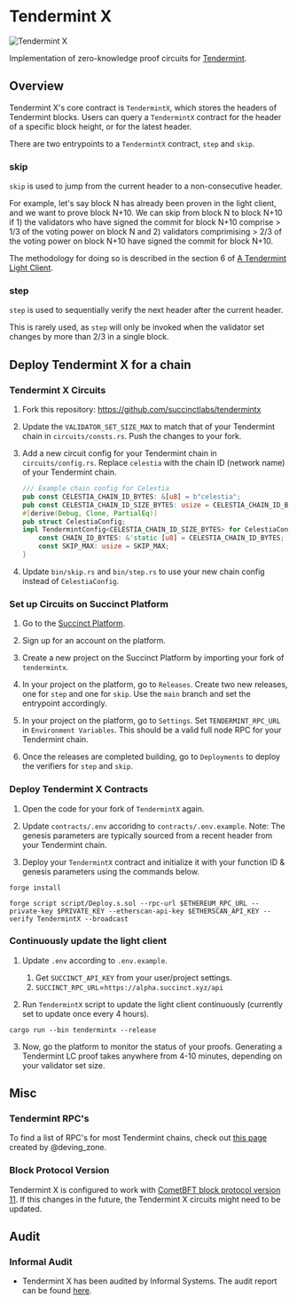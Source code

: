 # Tendermint X

![Tendermint X](https://pbs.twimg.com/media/GBqB__WbsAAjjTF?format=jpg&name=4096x4096)

Implementation of zero-knowledge proof circuits for [Tendermint](https://tendermint.com/).

## Overview

Tendermint X's core contract is `TendermintX`, which stores the headers of Tendermint blocks. Users can query a `TendermintX` contract for the header of a specific block height, or for the latest header.

There are two entrypoints to a `TendermintX` contract, `step` and `skip`.

### skip

`skip` is used to jump from the current header to a non-consecutive header.

For example, let's say block N has already been proven in the light client, and we want to prove block N+10. We can skip from block N to block N+10 if 1) the validators who have signed the commit for block N+10 comprise > 1/3 of the voting power on block N and 2) validators comprimising > 2/3 of the voting power on block N+10 have signed the commit for block N+10.

The methodology for doing so is described in the section 6 of [A Tendermint Light Client](https://arxiv.org/pdf/2010.07031.pdf).

### step

`step` is used to sequentially verify the next header after the current header.

This is rarely used, as `step` will only be invoked when the validator set changes by more than 2/3 in a single block.

## Deploy Tendermint X for a chain

### Tendermint X Circuits

1. Fork this repository: https://github.com/succinctlabs/tendermintx

2. Update the `VALIDATOR_SET_SIZE_MAX` to match that of your Tendermint chain in `circuits/consts.rs`. Push the changes to your fork.

3. Add a new circuit config for your Tendermint chain in `circuits/config.rs`. Replace `celestia` with the chain ID (network name) of your Tendermint chain.
    ```rust
    /// Example chain config for Celestia
    pub const CELESTIA_CHAIN_ID_BYTES: &[u8] = b"celestia";
    pub const CELESTIA_CHAIN_ID_SIZE_BYTES: usize = CELESTIA_CHAIN_ID_BYTES.len();
    #[derive(Debug, Clone, PartialEq)]
    pub struct CelestiaConfig;
    impl TendermintConfig<CELESTIA_CHAIN_ID_SIZE_BYTES> for CelestiaConfig {
        const CHAIN_ID_BYTES: &'static [u8] = CELESTIA_CHAIN_ID_BYTES;
        const SKIP_MAX: usize = SKIP_MAX;
    }   
    ```

4. Update `bin/skip.rs` and `bin/step.rs` to use your new chain config instead of `CelestiaConfig`.

### Set up Circuits on Succinct Platform


1. Go to the [Succinct Platform](https://alpha.succinct.xyz).

2. Sign up for an account on the platform.

3. Create a new project on the Succinct Platform by importing your fork of `tendermintx`.

4. In your project on the platform, go to `Releases`. Create two new releases, one for `step` and one for `skip`. Use the `main` branch and set the entrypoint accordingly.

5. In your project on the platform, go to `Settings`. Set `TENDERMINT_RPC_URL` in `Environment Variables`. This should be a valid full node RPC for your Tendermint chain.

6. Once the releases are completed building, go to `Deployments` to deploy the verifiers for `step` and `skip`.

### Deploy Tendermint X Contracts
1. Open the code for your fork of `TendermintX` again.

2. Update `contracts/.env` accoridng to `contracts/.env.example`. Note: The genesis parameters are typically sourced from a recent header from your Tendermint chain.

3. Deploy your `TendermintX` contract and initialize it with your function ID & genesis parameters using the commands below.

```
forge install

forge script script/Deploy.s.sol --rpc-url $ETHEREUM_RPC_URL --private-key $PRIVATE_KEY --etherscan-api-key $ETHERSCAN_API_KEY --verify TendermintX --broadcast
```

### Continuously update the light client

1. Update `.env` according to `.env.example`.
    1. Get `SUCCINCT_API_KEY` from your user/project settings.
    2. `SUCCINCT_RPC_URL`=`https://alpha.succinct.xyz/api`

2. Run `TendermintX` script to update the light client continuously (currently set to update once every 4 hours).

```
cargo run --bin tendermintx --release
```

3. Now, go the platform to monitor the status of your proofs. Generating a Tendermint LC proof takes anywhere from 4-10 minutes, depending on your validator set size.

## Misc

### Tendermint RPC's

To find a list of RPC's for most Tendermint chains, check out [this page](https://deving.zone/en/cosmos/chains) created by @deving_zone.

### Block Protocol Version

Tendermint X is configured to work with [CometBFT block protocol version 11](https://pkg.go.dev/github.com/ben2077/cometbft/version#pkg-constants). If this changes in the future, the Tendermint X circuits might need to be updated.

## Audit

### Informal Audit

- Tendermint X has been audited by Informal Systems. The audit report can be found [here](audits/informal/audit.pdf).
